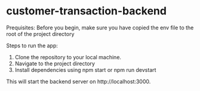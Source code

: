 # customer-transaction-backend

Prequisites:
Before you begin, make sure you have copied the env file to the root of the project directory

Steps to run the app:
1. Clone the repository to your local machine.
2. Navigate to the project directory
3. Install dependencies using npm start or npm run devstart

This will start the backend server on http://localhost:3000.


